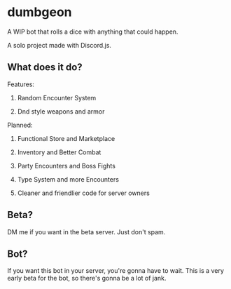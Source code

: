 # dumbgeon
A WIP bot that rolls a dice with anything that could happen.

A solo project made with Discord.js.

## What does it do?

Features:
1. Random Encounter System

2. Dnd style weapons and armor

Planned:

1. Functional Store and Marketplace

2. Inventory and Better Combat

3. Party Encounters and Boss Fights

4. Type System and more Encounters

5. Cleaner and friendlier code for server owners

## Beta?

DM me if you want in the beta server. Just don't spam.

## Bot?

If you want this bot in your server, you're gonna have to wait. This is a very early beta for the bot, so there's gonna be a lot of jank. 
